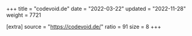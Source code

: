 +++
title = "codevoid.de"
date = "2022-03-22"
updated = "2022-11-28"
weight = 7721

[extra]
source = "https://codevoid.de/"
ratio = 91
size = 8
+++
